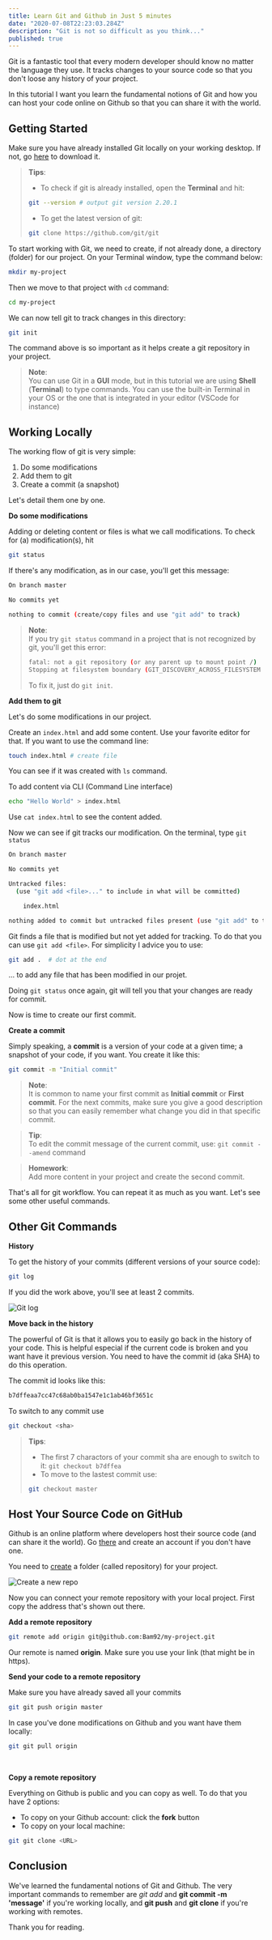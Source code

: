 ```yaml
---
title: Learn Git and Github in Just 5 minutes
date: "2020-07-08T22:23:03.284Z"
description: "Git is not so difficult as you think..."
published: true
---
```


Git is a fantastic tool that every modern developer should know no matter the language they use. It tracks changes to your source code so that you don't loose any history of your project.

In this tutorial I want you learn the fundamental notions of Git and how you can host your code online on Github so that you can share it with the world.

## Getting Started

Make sure you have already installed Git locally on your working desktop. If not, go [here](https://git-scm.com/downloads) to download it.

> **Tips**:<br>
>
> - To check if git is already installed, open the **Terminal** and hit:
>
> ```bash
> git --version # output git version 2.20.1
> ```
>
> - To get the latest version of git:
>
> ```bash
> git clone https://github.com/git/git
> ```

To start working with Git, we need to create, if not already done, a directory (folder) for our project. On your Terminal window, type the command below:

```bash
mkdir my-project
```

Then we move to that project with `cd` command:

```bash
cd my-project
```

We can now tell git to track changes in this directory:

```bash
git init
```

The command above is so important as it helps create a git repository in your project.

> **Note**:<br>
> You can use Git in a **GUI** mode, but in this tutorial we are using **Shell** (**Terminal**) to type commands.
> You can use the built-in Terminal in your OS or the one that is integrated in your editor (VSCode for instance)

## Working Locally

The working flow of git is very simple:

1. Do some modifications
2. Add them to git
3. Create a commit (a snapshot)

Let's detail them one by one.

**Do some modifications**

Adding or deleting content or files is what we call modifications. To check for (a) modification(s), hit

```bash
git status
```

If there's any modification, as in our case, you'll get this message:

```bash
On branch master

No commits yet

nothing to commit (create/copy files and use "git add" to track)
```

> **Note**:<br>
> If you try `git status` command in a project that is not recognized by git, you'll get this error:
>
> ```bash
> fatal: not a git repository (or any parent up to mount point /)
> Stopping at filesystem boundary (GIT_DISCOVERY_ACROSS_FILESYSTEM not set).
> ```
>
> To fix it, just do `git init`.

**Add them to git**

Let's do some modifications in our project.

Create an `index.html` and add some content. Use your favorite editor for that. If you want to use the command line:

```bash
touch index.html # create file
```

You can see if it was created with `ls` command.

To add content via CLI (Command Line interface)

```bash
echo "Hello World" > index.html
```

Use `cat index.html` to see the content added.

Now we can see if git tracks our modification. On the terminal, type `git status`

```bash
On branch master

No commits yet

Untracked files:
  (use "git add <file>..." to include in what will be committed)

	index.html

nothing added to commit but untracked files present (use "git add" to track)
```

Git finds a file that is modified but not yet added for tracking. To do that you can use `git add <file>`. For simplicity I advice you to use:

```bash
git add .  # dot at the end
```

... to add any file that has been modified in our projet.

Doing `git status` once again, git will tell you that your changes are ready for commit.

Now is time to create our first commit.

**Create a commit**

Simply speaking, a **commit** is a version of your code at a given time; a snapshot of your code, if you want. You create it like this:

```bash
git commit -m "Initial commit"
```

> **Note**:<br>
> It is common to name your first commit as **Initial commit** or **First commit**. For the next commits, make sure you give a good description so that you can
> easily remember what change you did in that specific commit.

> **Tip**:<br>
> To edit the commit message of the current commit, use:
> `git commit --amend` command

> **Homework**:<br>
> Add more content in your project and create the second commit.

That's all for git workflow. You can repeat it as much as you want. Let's see some other useful commands.

## Other Git Commands

**History**

To get the history of your commits (different versions of your source code):

```bash
git log
```

If you did the work above, you'll see at least 2 commits.

![Git log](git-log.png "Git log")

**Move back in the history**

The powerful of Git is that it allows you to easily go back in the history of your code. This is helpful especial if the current code is broken and you want have it previous version. You need to have the commit id (aka SHA) to do this operation.

The commit id looks like this:

```bash
b7dffeaa7cc47c68ab0ba1547e1c1ab46bf3651c
```

To switch to any commit use

```bash
git checkout <sha>
```

> **Tips**:<br>
>
> - The first 7 charactors of your commit sha are enough to switch to it: `git checkout b7dffea`
> - To move to the lastest commit use:
>
> ```bash
> git checkout master
> ```

## Host Your Source Code on GitHub

Github is an online platform where developers host their source code (and can share it the world). Go [there](https://github.com/) and create an account if you don't have one.

You need to [create](https://github.com/new) a folder (called repository) for your project.

![Create a new repo](new-repo.png "Create a new repo")

Now you can connect your remote repository with your local project. First copy the address that's shown out there.

**Add a remote repository**

```bash
git remote add origin git@github.com:Bam92/my-project.git
```

Our remote is named **origin**. Make sure you use your link (that might be in https).

**Send your code to a remote repository**

Make sure you have already saved all your commits

```bash
git git push origin master
```

In case you've done modifications on Github and you want have them locally:

```bash
git git pull origin
```
<br>

**Copy a remote repository**

Everything on Github is public and you can copy as well. To do that you have 2 options:

- To copy on your Github account: click the **fork** button
- To copy on your local machine:

```bash
git git clone <URL>
```

## Conclusion

We've learned the fundamental notions of Git and Github. The very important commands to remember are _git add <file>_ and **git commit -m 'message'** if you're working locally, and **git push** and **git clone** if you're working with remotes.

Thank you for reading.

